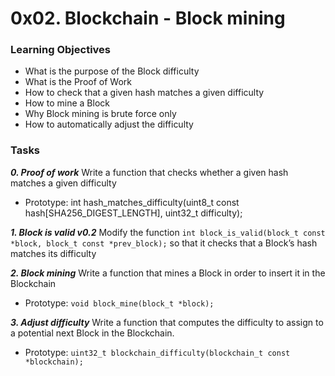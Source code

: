 # 0x02. Blockchain - Block mining

### Learning Objectives

- What is the purpose of the Block difficulty
- What is the Proof of Work
- How to check that a given hash matches a given difficulty
- How to mine a Block
- Why Block mining is brute force only
- How to automatically adjust the difficulty

### Tasks

_**0. Proof of work**_
Write a function that checks whether a given hash matches a given difficulty
- Prototype: int hash_matches_difficulty(uint8_t const hash[SHA256_DIGEST_LENGTH], uint32_t difficulty);

_**1. Block is valid v0.2**_
Modify the function `int block_is_valid(block_t const *block, block_t const *prev_block);` so that it checks that a Block’s hash matches its difficulty

_**2. Block mining**_
Write a function that mines a Block in order to insert it in the Blockchain
- Prototype: `void block_mine(block_t *block);`

_**3. Adjust difficulty**_
Write a function that computes the difficulty to assign to a potential next Block in the Blockchain.
- Prototype: `uint32_t blockchain_difficulty(blockchain_t const *blockchain);`
